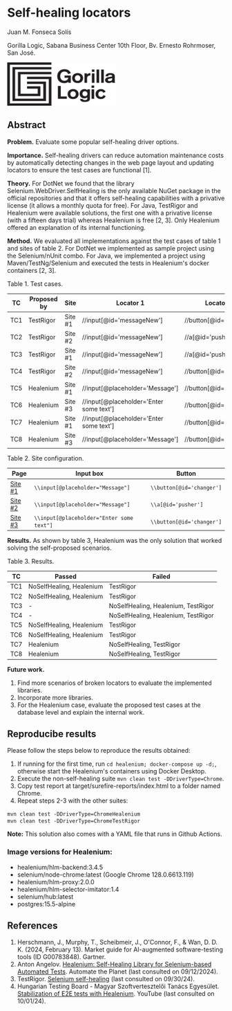 # Self-healing locators

Juan M. Fonseca Solís

Gorilla Logic, Sabana Business Center 10th Floor, Bv. Ernesto Rohrmoser, San José.

<img width="250" height="100" src='img/GL_Logo_Primary_Blk.png'/>

## Abstract

**Problem.** Evaluate some popular self-healing driver options.

**Importance.** Self-healing drivers can reduce automation maintenance costs by automatically detecting changes in the web page layout and updating locators to ensure the test cases are functional [1].

**Theory.**  For DotNet we found that the library Selenium.WebDriver.SelfHealing is the only available NuGet package in the official repositories and that it offers self-healing capabilities with a privative license (it allows a monthly quota for free). For Java, TestRigor and Healenium were available solutions, the first one with a privative license (with a fifteen days trial) whereas Healenium is free [2, 3]. Only Healenium offered an explanation of its internal functioning.

**Method.** We evaluated all implementations against the test cases of table 1 and sites of table 2. For DotNet we implemented as sample project using the Selenium/nUnit combo. For Java, we implemented a project using Maven/TestNg/Selenium and executed the tests in Healenium's docker containers [2, 3].

Table 1. Test cases.

| TC | Proposed by | Site | Locator 1 | Locator 2 | Locator Configuration |
| --- | --- | --- | --- | --- | --- |
| TC1 | TestRigor | Site #1 | //input[@id='messageNew'] | //button[@id='changer'] | correct |
| TC2 | TestRigor | Site #2 | //input[@id='messageNew'] | //a[@id='pusher'] | correct |
| TC3 | TestRigor | Site #1 | //input[@id='messageNew'] | //a[@id='pusher'] | broken |
| TC4 | TestRigor | Site #2 | //input[@id='messageNew'] | //button[@id='changer'] | broken |
| TC5 | Healenium | Site #1 | //input[@placeholder='Message'] | //button[@id='changer'] | correct |
| TC6 | Healenium | Site #3 | //input[@placeholder='Enter some text'] | //button[@id='changer'] | correct |
| TC7 | Healenium | Site #1 | //input[@placeholder='Enter some text'] | //button[@id='changer'] | broken | 
| TC8 | Healenium | Site #3 | //input[@placeholder='Message'] | //button[@id='changer'] | broken |

Table 2. Site configuration.

| Page | Input box | Button |
| --- | --- | --- |
| [Site #1](demoSite/form-button-label.html)  | `\\input[@placeholder="Message"]`           | `\\button[@id='changer']` |
| [Site #2](demoSite/form-button-label2.html) | `\\input[@placeholder="Message"]`           | `\\a[@id='pusher']` |
| [Site #3](demoSite/form-button-label3.html) | `\\input[@placeholder="Enter some text"]`   | `\\button[@id='changer']` | 

**Results.** As shown by table 3, Healenium was the only solution that worked solving the self-proposed scenarios. 

Table 3. Results. 

| TC | Passed | Failed |
| --- | --- | --- |
| TC1 | NoSelfHealing, Healenium | TestRigor |
| TC2 | NoSelfHealing, Healenium | TestRigor |
| TC3 | - | NoSelfHealing, Healenium, TestRigor |
| TC4 | - | NoSelfHealing, Healenium, TestRigor |
| TC5 | NoSelfHealing, Healenium | TestRigor |
| TC6 | NoSelfHealing, Healenium | TestRigor |
| TC7 | Healenium | NoSelfHealing, TestRigor |
| TC8 | Healenium | NoSelfHealing, TestRigor |

**Future work.** 
1. Find more scenarios of broken locators to evaluate the implemented libraries.
2. Incorporate more libraries.
3. For the Healenium case, evaluate the proposed test cases at the database level and explain the internal work.

## Reproducibe results

Please follow the steps below to reproduce the results obtained:
1. If running for the first time, run `cd healenium; docker-compose up -d;`, otherwise start the Healenium's containers using Docker Desktop.
2. Execute the non-self-healing suite `mvn clean test -DDriverType=Chrome`.
3. Copy test report at target/surefire-reports/index.html to a folder named Chrome.
4. Repeat steps 2-3 with the other suites:
```
mvn clean test -DDriverType=ChromeHealenium
mvn clean test -DDriverType=ChromeTestRigor
```

**Note:** This solution also comes with a YAML file that runs in Github Actions.

### Image versions for Healenium:
* healenium/hlm-backend:3.4.5          
* selenium/node-chrome:latest (Google Chrome 128.0.6613.119)      
* healenium/hlm-proxy:2.0.0            
* healenium/hlm-selector-imitator:1.4  
* selenium/hub:latest                  
* postgres:15.5-alpine   

## References
1. Herschmann, J., Murphy, T., Scheibmeir, J., O'Connor, F., & Wan, D. D. K. (2024, February 13). Market guide for AI-augmented software-testing tools (ID G00783848). Gartner.
2. Anton Angelov. [Healenium: Self-Healing Library for Selenium-based Automated Tests](https://www.automatetheplanet.com/healenium-self-healing-tests/). Automate the Planet (last consulted on 09/12/2024).
3. TestRigor. [Selenium self-healing](https://testrigor.com/selenium-self-healing) (last consulted on 09/30/24).
4. Hungarian Testing Board - Magyar Szoftvertesztelői Tanács Egyesület. [Stabilization of E2E tests with Healenium](https://www.youtube.com/live/ttuZkpCOt3g?si=UYtog10_U-fsAae_&t=1566). YouTube (last consulted on 10/01/24).